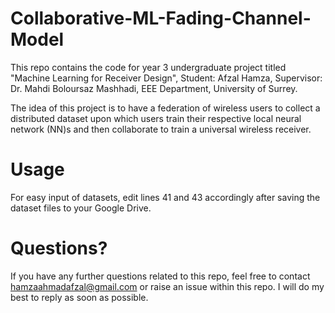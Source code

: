 # Collaborative-ML-Fading-Channel-Model
This repo contains the code for year 3 undergraduate project titled "Machine Learning for Receiver Design", Student: Afzal Hamza, Supervisor: Dr. Mahdi Boloursaz Mashhadi, EEE Department, University of Surrey.

The idea of this project is to have a federation of wireless users to collect a distributed dataset upon which users train their respective local neural network (NN)s and then collaborate to train a universal wireless receiver.

# Usage
For easy input of datasets, edit lines 41 and 43 accordingly after saving the dataset files to your Google Drive.  

# Questions?
If you have any further questions related to this repo, feel free to contact hamzaahmadafzal@gmail.com or raise an issue within this repo. I will do my best to reply as soon as possible.
